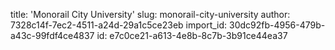 title: 'Monorail City University'
slug: monorail-city-university
author: 7328c14f-7ec2-4511-a24d-29a1c5ce23eb
import_id: 30dc92fb-4956-479b-a43c-99fdf4ce4837
id: e7c0ce21-a613-4e8b-8c7b-3b91ce44ea37
